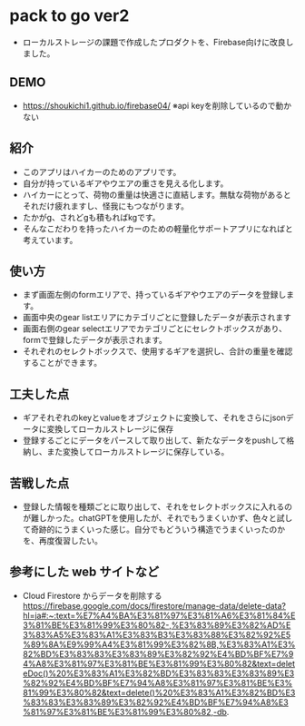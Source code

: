 # pack to go ver2

  - ローカルストレージの課題で作成したプロダクトを、Firebase向けに改良しました。 

## DEMO

  - https://shoukichi1.github.io/firebase04/
  ※api keyを削除しているので動かない

## 紹介

  - このアプリはハイカーのためのアプリです。
  - 自分が持っているギアやウエアの重さを見える化します。
  - ハイカーにとって、荷物の重量は快適さに直結します。無駄な荷物があるとそれだけ疲れますし、怪我にもつながります。
  - たかがg、されどgも積もればkgです。
  - そんなこだわりを持ったハイカーのための軽量化サポートアプリになればと考えています。

## 使い方
  - まず画面左側のformエリアで、持っているギアやウエアのデータを登録します。
  - 画面中央のgear listエリアにカテゴリごとに登録したデータが表示されます
  - 画面右側のgear selectエリアでカテゴリごとにセレクトボックスがあり、formで登録したデータが表示されます。
  - それぞれのセレクトボックスで、使用するギアを選択し、合計の重量を確認することができます。


## 工夫した点

  - ギアそれぞれのkeyとvalueをオブジェクトに変換して、それをさらにjsonデータに変換してローカルストレージに保存
  - 登録するごとにデータをパースして取り出して、新たなデータをpushして格納し、また変換してローカルストレージに保存している。


## 苦戦した点

  - 登録した情報を種類ごとに取り出して、それをセレクトボックスに入れるのが難しかった。chatGPTを使用したが、それでもうまくいかず、色々と試して奇跡的にうまくいった感じ。自分でもどういう構造でうまくいったのかを、再度復習したい。

## 参考にした web サイトなど

  - Cloud Firestore からデータを削除する
  https://firebase.google.com/docs/firestore/manage-data/delete-data?hl=ja#:~:text=%E7%A4%BA%E3%81%97%E3%81%A6%E3%81%84%E3%81%BE%E3%81%99%E3%80%82-,%E3%83%89%E3%82%AD%E3%83%A5%E3%83%A1%E3%83%B3%E3%83%88%E3%82%92%E5%89%8A%E9%99%A4%E3%81%99%E3%82%8B,%E3%83%A1%E3%82%BD%E3%83%83%E3%83%89%E3%82%92%E4%BD%BF%E7%94%A8%E3%81%97%E3%81%BE%E3%81%99%E3%80%82&text=deleteDoc()%20%E3%83%A1%E3%82%BD%E3%83%83%E3%83%89%E3%82%92%E4%BD%BF%E7%94%A8%E3%81%97%E3%81%BE%E3%81%99%E3%80%82&text=delete()%20%E3%83%A1%E3%82%BD%E3%83%83%E3%83%89%E3%82%92%E4%BD%BF%E7%94%A8%E3%81%97%E3%81%BE%E3%81%99%E3%80%82,-db.